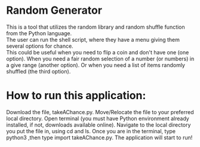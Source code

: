 # Random Generator
This is a tool that utilizes the random library and random shuffle function from the Python language.  
The user can run the shell script, where they have a menu giving them several options for chance.  
This could be useful when you need to flip a coin and don't have one (one option). 
When you need a fair random selection of a number (or numbers) in a give range (another option). 
Or when you need a list of items randomly shuffled (the third option).  

# How to run this application:
Download the file, takeAChance.py. 
Move/Relocate the file to your preferred local directory. 
Open terminal (you must have Python environment already installed, if not, downloads available online). 
Navigate to the local directory you put the file in, using cd and ls. 
Once you are in the terminal, type python3 ,then type import takeAChance.py. 
The application will start to run!  
